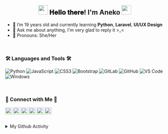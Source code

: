 <div align="center">
<h2><img src="https://media.giphy.com/media/ObNTw8Uzwy6KQ/giphy.gif" width="30px"> 𝐇𝐞𝐥𝐥𝐨 𝐭𝐡𝐞𝐫𝐞! I'm Aneko <img src="https://media.giphy.com/media/ObNTw8Uzwy6KQ/giphy.gif" width="30px"></h2>
</div>

- 🌱 I’m 19 years old and currently learning <b>Python</b>, <b>Laravel</b>, <b>UI/UX Design</b>
- 💬 Ask me about anything, I'm very glad to reply it >_<
- 👧 Pronouns: She/Her

<br>

### 🛠 Languages and Tools 🛠

![Python](http://img.shields.io/badge/-Python-3776AB?style=flat-square&logo=python&logoColor=ffffff)
![JavaScript](https://img.shields.io/badge/-JavaScript-%23F7DF1C?style=flat-square&logo=javascript&logoColor=000000&labelColor=%23F7DF1C&color=%23FFCE5A)
![CSS3](https://img.shields.io/badge/-CSS3-%231572B6?style=flat-square&logo=css3)
![Bootstrap](https://img.shields.io/badge/-Bootstrap-563D7C?style=flat-square&logo=Bootstrap)
![GitLab](https://img.shields.io/badge/-GitLab-FCA121?style=flat-square&logo=gitlab)
![GitHub](https://img.shields.io/badge/-GitHub-181717?style=flat-square&logo=github)
![VS Code](http://img.shields.io/badge/-VS%20Code-007ACC?style=flat-square&logo=visual-studio-code&logoColor=ffffff)
![Windows](http://img.shields.io/badge/-Windows-0078D6?style=flat-square&logo=windows&logoColor=ffffff)

<br>

### 💛 Connect with Me 💛
<a href="https://t.me/shiltainda">
  <img align="left" alt="Aneko's Telegram" width="22px" src="https://web.telegram.org/img/logo_share.png" />
</a>

<a href="https://github.com/anekoinda">
  <img align="left" alt="Aneko's Github" width="22px" src="https://upload.wikimedia.org/wikipedia/commons/thumb/a/ae/Github-desktop-logo-symbol.svg/1024px-Github-desktop-logo-symbol.svg.png" />
</a>

<a href="https://instagram.com/shilta_inda/">
  <img align="left" alt="Aneko's Instagram" width="22px" src="https://upload.wikimedia.org/wikipedia/commons/thumb/a/a5/Instagram_icon.png/600px-Instagram_icon.png" />
</a>

<a href="https://www.facebook.com/people/mynameisaneko">
  <img align="left" alt="Aneko's Facebook" width="22px" src="https://facebookbrand.com/wp-content/uploads/2019/04/f_logo_RGB-Hex-Blue_512.png?w=512&h=512" />
</a>

<a href="https://twitter.com/anekoinda">
  <img align="left" alt="Aneko's Twitter" width="22px" src="https://cdn2.iconfinder.com/data/icons/metro-uinvert-dock/256/Twitter_NEW.png" />
</a>

<a href="https://www.linkedin.com/in/anekoinda/">
  <img align="left" alt="Aneko's Linkdein" width="22px" src="https://cdn3.iconfinder.com/data/icons/inficons/512/linkedin.png" />
</a>
<br/>
</details>

<br>
<br>

<details>
<summary>My Github Activity</summary>
<div align="center">
<p><img align="left" src="https://github-readme-stats.vercel.app/api/top-langs?username=anekoinda&show_icons=true&locale=en&layout=compact" /></p>
<p>&nbsp;<img align="center" src="https://github-readme-stats.vercel.app/api?username=anekoinda&show_icons=true&locale=en" width="410" /></p>
</details>
  
<br/>
